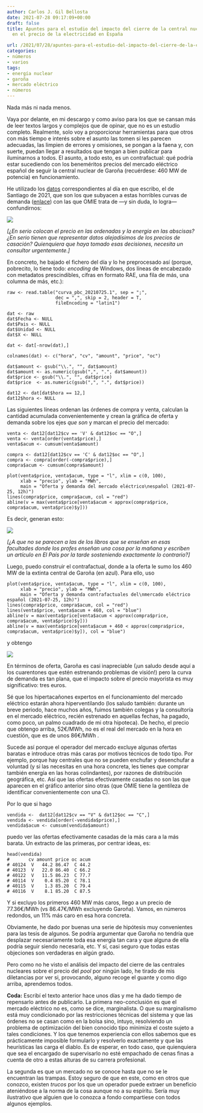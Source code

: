 ```yaml
---
author: Carlos J. Gil Bellosta
date: 2021-07-28 09:17:09+00:00
draft: false
title: Apuntes para el estudio del impacto del cierre de la central nuclear de Garoña
  en el precio de la electricidad en España

url: /2021/07/28/apuntes-para-el-estudio-del-impacto-del-cierre-de-la-central-nuclear-de-garona-en-el-precio-de-la-electricidad-en-espana/
categories:
- números
- varios
tags:
- energía nuclear
- garoña
- mercado eléctrico
- números
---
```





Nada más ni nada menos.







Vaya por delante, en mi descargo y como aviso para los que se cansan más de leer textos largos y complejos que de opinar, que no es un estudio completo. Realmente, solo voy a proporcionar herramientas para que otros con más tiempo e interés sobre el asunto las tomen si les parecen adecuadas, las limpien de errores y omisiones, se pongan a la faena y, con suerte, puedan llegar a resultados que tengan a bien publicar para iluminarnos a todos. El asunto, a todo esto, es un contrafactual: qué podría estar sucediendo con los beneméritos precios del mercado eléctrico español de seguir la central nuclear de Garoña (recuérdese: 460 MW de potencia) en funcionamiento.







He utilizado los [datos](https://www.omie.es/es/file-access-list?parents%5B0%5D=/&parents%5B1%5D=Mercado%20Diario&parents%5B2%5D=3.%20Curvas&dir=Curvas%20agregadas%20de%20oferta%20y%20demanda%20del%20mercado%20diario&realdir=curva_pbc) correspondientes al día en que escribo, el de Santiago de 2021, que son los que subyacen a estas horribles curvas de demanda ([enlace](https://www.omie.es/es/market-results/daily/daily-market/aggragate-suply-curves?scope=daily&date=2021-07-25&hour=12)) con las que OMIE trata de —y sin duda, lo logra— confundirnos:





![](/wp-uploads/2021/07/curvas_demanda_sector_electrico-1024x558.png)






_[¿En serio colocan el precio en las ordenadas y la energía en las abscisas? ¿En serio tienen que representar datos alejadísimos de los precios de casación? Quienquiera que haya tomado esas decisiones, necesita un consultor urgentemente.]_







En concreto, he bajado el fichero del día y lo he preprocesado así (porque, pobrecito, lo tiene todo: _encoding_ de Windows, dos líneas de encabezado con metadatos prescindibles, cifras en formato RAE, una fila de más, una columna de más, etc.):







    raw <- read.table("curva_pbc_20210725.1", sep = ";",
                      dec = ",", skip = 2, header = T,
                      fileEncoding = "latin1")

    dat <- raw
    dat$Fecha <- NULL
    dat$Pais <- NULL
    dat$Unidad <- NULL
    dat$X <- NULL

    dat <- dat[-nrow(dat),]

    colnames(dat) <- c("hora", "cv", "amount", "price", "oc")

    dat$amount <- gsub("\\.", "", dat$amount)
    dat$amount <- as.numeric(gsub(",", ".", dat$amount))
    dat$price <- gsub("\\.", "", dat$price)
    dat$price  <- as.numeric(gsub(",", ".", dat$price))

    dat12 <- dat[dat$hora == 12,]
    dat12$hora <- NULL







Las siguientes líneas ordenan las órdenes de compra y venta, calculan la cantidad acumulada convenientemente y crean la gráfica de oferta y demanda sobre los ejes _que son_ y marcan el precio del mercado:







    venta <- dat12[dat12$cv == 'V' & dat12$oc == "O",]
    venta <- venta[order(venta$price),]
    venta$acum <- cumsum(venta$amount)

    compra <- dat12[dat12$cv == 'C' & dat12$oc == "O",]
    compra <- compra[order(-compra$price),]
    compra$acum <- cumsum(compra$amount)

    plot(venta$price, venta$acum, type = "l", xlim = c(0, 100),
         xlab = "precio", ylab = "MWh",
         main = "Oferta y demanda del mercado eléctrico\nespañol (2021-07-25, 12h)")
    lines(compra$price, compra$acum, col = "red")
    abline(v = max(venta$price[venta$acum < approx(compra$price, compra$acum, venta$price)$y]))







Es decir, generan esto:





![](/wp-uploads/2021/07/curva_oferta_demanda_00.png)






_[¿A que no se parecen a las de los libros que se enseñan en esas facultades donde los profes enseñan una cosa por la mañana y escriben un artículo en El País por la tarde sosteniendo exactamente lo contrario?]_







Luego, puedo construir el contrafactual, donde a la oferta le sumo los 460 MW de la extinta central de Garoña (en azul). Para ello, uso







    plot(venta$price, venta$acum, type = "l", xlim = c(0, 100),
         xlab = "precio", ylab = "MWh",
         main = "Oferta y demanda contrafactuales del\nmercado eléctrico español (2021-07-25, 12h)")
    lines(compra$price, compra$acum, col = "red")
    lines(venta$price, venta$acum + 460, col = "blue")
    abline(v = max(venta$price[venta$acum < approx(compra$price, compra$acum, venta$price)$y]))
    abline(v = max(venta$price[venta$acum + 460 < approx(compra$price, compra$acum, venta$price)$y]), col = "blue")







y obtengo





![](/wp-uploads/2021/07/curva_oferta_demanda_01.png)






En términos de oferta, Garoña es casi inapreciable (¡un saludo desde aquí a los cuarentones que estén estrenando problemas de visión!) pero la curva de demanda es tan plana, que el impacto sobre el precio mayorista es muy significativo: tres euros.







Sé que los hipertacañones expertos en el funcionamiento del mercado eléctrico estarán ahora hiperventilando (los saludo también: durante un breve periodo, hace muchos años, fuimos también colegas y la consultoría en el mercado eléctrico, recién estrenado en aquellas fechas, ha pagado, como poco, un palmo cuadrado de mi otra hipoteca). De hecho, el precio que obtengo arriba, 52€/MWh, no es el real del mercado en la hora en cuestión, que es de unos 86€/MWh .







Sucede así porque el operador del mercado excluye algunas ofertas baratas e introduce otras más caras por motivos técnicos de todo tipo. Por ejemplo, porque hay centrales que no se pueden enchufar y desenchufar a voluntad (y si las necesitas en una hora concreta, les tienes que comprar también energía en las horas colindantes), por razones de distribución geográfica, etc. Así que las ofertas efectivamente casadas no son las que aparecen en el gráfico anterior sino otras (que OMIE tiene la gentileza de identificar convenientemente con una C).







Por lo que si hago







    vendida <-  dat12[dat12$cv == "V" & dat12$oc == "C",]
    vendida <- vendida[order(-vendida$price),]
    vendida$acum <- cumsum(vendida$amount)







puedo ver las ofertas efectivamente casadas de la más cara a la más barata. Un extracto de las primeras, por centrar ideas, es:







    head(vendida)
    #       cv amount price oc acum
    # 40124  V   44.2 86.47  C 44.2
    # 40123  V   22.0 86.40  C 66.2
    # 40122  V   11.5 86.23  C 77.7
    # 40114  V    0.4 85.20  C 78.1
    # 40115  V    1.3 85.20  C 79.4
    # 40116  V    8.1 85.20  C 87.5







Y si excluyo los primeros 460 MW más caros, llego a un precio de 77.36€/MWh (vs 86.47€/MWh excluyendo Garoña). Vamos, en números redondos, un 11% más caro en esa hora concreta.







Obviamente, he dado por buenas una serie de hipótesis muy convenientes para las tesis de algunos. Se podría argumentar que Garoña no tendría que desplazar necesariamente toda esa energía tan cara y que alguna de ella podría seguir siendo necesaria, etc. Y sí, casi seguro que todas estas objeciones son verdaderas en algún grado.







Pero como no he visto el análisis del impacto del cierre de las centrales nucleares sobre el precio del _pool_ por ningún lado, he tirado de mis diletancias por ver si, provocando, alguno recoge el guante y como digo arriba, aprendemos todos.







**Coda:** Escribí el texto anterior hace unos días y me ha dado tiempo de repensarlo antes de publicarlo. La primera neo-conclusión es que el mercado eléctrico no es, como se dice, marginalista. O que su marginalismo está muy condicionado por las restricciones técnicas del sistema y que las órdenes no se casan como en la bolsa sino, intuyo, resolviendo un problema de optimización del bien conocido tipo minimiza el coste sujeto a tales condiciones. Y los que tenemos experiencia con ellos sabemos que es prácticamente imposible formularlo y resolverlo exactamente y que las heurísticas las carga el diablo. Es de esperar, en todo caso, que quienquiera que sea el encargado de supervisarlo no esté empachado de cenas finas a cuenta de otro a estas alturas de su carrera profesional.







La segunda es que un mercado no se conoce hasta que no se le encuentran las trampas. Estoy seguro de que en este, como en otros que conozco, existen _trucos_ por los que un operador puede extraer un beneficio ateniéndose a la norma de la cosa aunque no a su espíritu. Sería muy ilustrativo que alguien que lo conozca a fondo compartiese con todos algunos ejemplos.



